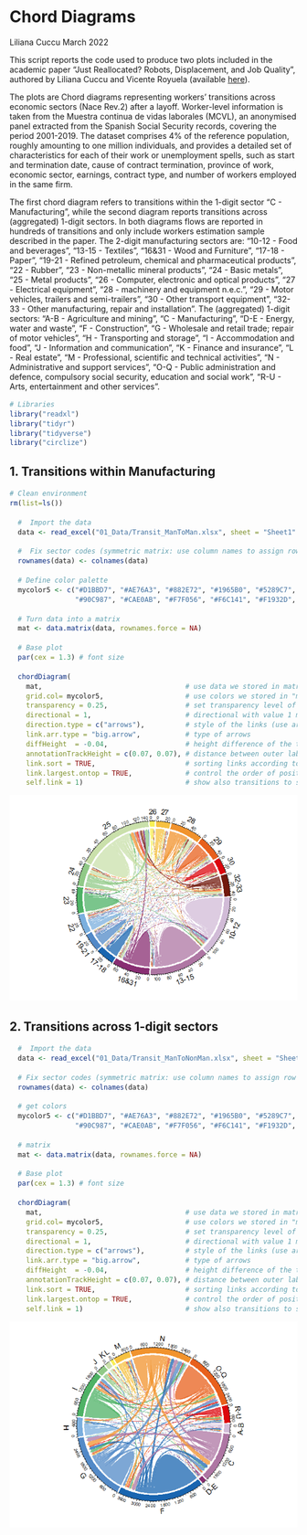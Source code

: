 Chord Diagrams
================
Liliana Cuccu
March 2022

This script reports the code used to produce two plots included in the
academic paper “Just Reallocated? Robots, Displacement, and Job
Quality”, authored by Liliana Cuccu and Vicente Royuela (available
[here](https://www.ifo.de/sites/default/files/events/2022/pillars22-Cuccu.pdf)).

The plots are Chord diagrams representing workers’ transitions across
economic sectors (Nace Rev.2) after a layoff. Worker-level information
is taken from the Muestra continua de vidas laborales (MCVL), an
anonymised panel extracted from the Spanish Social Security records,
covering the period 2001-2019. The dataset comprises 4% of the reference
population, roughly amounting to one million individuals, and provides a
detailed set of characteristics for each of their work or unemployment
spells, such as start and termination date, cause of contract
termination, province of work, economic sector, earnings, contract type,
and number of workers employed in the same firm.

The first chord diagram refers to transitions within the 1-digit sector
“C - Manufacturing”, while the second diagram reports transitions across
(aggregated) 1-digit sectors. In both diagrams flows are reported in
hundreds of transitions and only include workers estimation sample
described in the paper. The 2-digit manufacturing sectors are: “10-12 -
Food and beverages”, “13-15 - Textiles”, “16&31 - Wood and Furniture”,
“17-18 - Paper”, “19-21 - Refined petroleum, chemical and pharmaceutical
products”, “22 - Rubber”, “23 - Non-metallic mineral products”, “24 -
Basic metals”, “25 - Metal products”, “26 - Computer, electronic and
optical products”, “27 - Electrical equipment”, “28 - machinery and
equipment n.e.c.”, “29 - Motor vehicles, trailers and semi-trailers”,
“30 - Other transport equipment”, “32-33 - Other manufacturing, repair
and installation”. The (aggregated) 1-digit sectors: “A-B - Agriculture
and mining”, “C - Manufacturing”, “D-E - Energy, water and waste”, “F -
Construction”, “G - Wholesale and retail trade; repair of motor
vehicles”, “H - Transporting and storage”, “I - Accommodation and food”,
“J - Information and communication”, “K - Finance and insurance”, “L -
Real estate”, “M - Professional, scientific and technical activities”,
“N - Administrative and support services”, “O-Q - Public administration
and defence, compulsory social security, education and social work”,
“R-U - Arts, entertainment and other services”.

``` r
# Libraries
library("readxl")
library("tidyr")
library("tidyverse")
library("circlize")
```

## 1. Transitions within Manufacturing

``` r
# Clean environment
rm(list=ls())

  #  Import the data
  data <- read_excel("01_Data/Transit_ManToMan.xlsx", sheet = "Sheet1" , range = "B1:P16")
  
  #  Fix sector codes (symmetric matrix: use column names to assign row names)
  rownames(data) <- colnames(data)
  
  # Define color palette
  mycolor5 <- c("#D1BBD7", "#AE76A3", "#882E72", "#1965B0", "#5289C7", "#7BAFDE", "#4EB265" ,
                "#90C987", "#CAE0AB", "#F7F056", "#F6C141", "#F1932D", "#E8601C", "#DC050C", "#72190E" )
  
  # Turn data into a matrix 
  mat <- data.matrix(data, rownames.force = NA)
  
  # Base plot
  par(cex = 1.3) # font size

  chordDiagram(
    mat,                                   # use data we stored in matrix "mat"
    grid.col= mycolor5,                    # use colors we stored in "mycolor5"
    transparency = 0.25,                   # set transparency level of colors
    directional = 1,                       # directional with value 1 means the direction is from rows to columns
    direction.type = c("arrows"),          # style of the links (use arrows to represent directions)
    link.arr.type = "big.arrow",           # type of arrows
    diffHeight  = -0.04,                   # height difference of the two ends of links
    annotationTrackHeight = c(0.07, 0.07), # distance between outer labels and inner labels
    link.sort = TRUE,                      # sorting links according to the width on the sector
    link.largest.ontop = TRUE,             # control the order of positioning links on sectors
    self.link = 1)                         # show also transitions to same sector
```

![](ChordDiagrams_files/figure-gfm/ManToMan-1.png)<!-- -->

## 2. Transitions across 1-digit sectors

``` r
  #  Import the data
  data <- read_excel("01_Data/Transit_ManToNonMan.xlsx", sheet = "Sheet1" , range = "A1:O16")
  
  # Fix sector codes (symmetric matrix: use column names to assign row names)
  rownames(data) <- colnames(data)

  # get colors
  mycolor5 <- c("#D1BBD7", "#AE76A3", "#882E72", "#1965B0", "#5289C7", "#7BAFDE", "#4EB265" ,
                "#90C987", "#CAE0AB", "#F7F056", "#F6C141", "#F1932D", "#E8601C", "#DC050C", "#72190E" )
  
  # matrix 
  mat <- data.matrix(data, rownames.force = NA)
  
  # Base plot
  par(cex = 1.3) # font size

  chordDiagram(
    mat,                                   # use data we stored in matrix "mat"
    grid.col= mycolor5,                    # use colors we stored in "mycolor5"
    transparency = 0.25,                   # set transparency level of colors
    directional = 1,                       # directional with value 1 means the direction is from rows to columns
    direction.type = c("arrows"),          # style of the links (use arrows to represent directions)
    link.arr.type = "big.arrow",           # type of arrows
    diffHeight  = -0.04,                   # height difference of the two ends of links
    annotationTrackHeight = c(0.07, 0.07), # distance between outer labels and inner labels
    link.sort = TRUE,                      # sorting links according to the width on the sector
    link.largest.ontop = TRUE,             # control the order of positioning links on sectors
    self.link = 1)                         # show also transitions to same sector
```

![](ChordDiagrams_files/figure-gfm/Across1dig-1.png)<!-- -->
